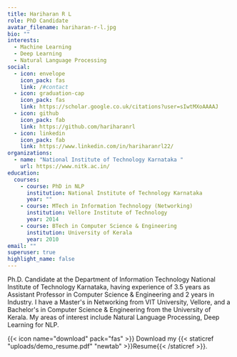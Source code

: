```yaml
---
title: Hariharan R L
role: PhD Candidate
avatar_filename: hariharan-r-l.jpg
bio: ""
interests:
  - Machine Learning
  - Deep Learning
  - Natural Language Processing
social:
  - icon: envelope
    icon_pack: fas
    link: /#contact
  - icon: graduation-cap
    icon_pack: fas
    link: https://scholar.google.co.uk/citations?user=sIwtMXoAAAAJ
  - icon: github
    icon_pack: fab
    link: https://github.com/hariharanrl
  - icon: linkedin
    icon_pack: fab
    link: https://www.linkedin.com/in/hariharanrl22/
organizations:
  - name: "National Institute of Technology Karnataka "
    url: https://www.nitk.ac.in/
education:
  courses:
    - course: PhD in NLP
      institution: National Institute of Technology Karnataka
      year: ""
    - course: MTech in Information Technology (Networking)
      institution: Vellore Institute of Technology
      year: 2014
    - course: BTech in Computer Science & Engineering
      institution: University of Kerala
      year: 2010
email: ""
superuser: true
highlight_name: false
---
```

Ph.D. Candidate at the Department of Information Technology National Institute of Technology Karnataka, having experience of 3.5 years as Assistant Professor in Computer Science & Engineering and 2 years in Industry. I have a Master's in Networking from VIT University, Vellore, and a Bachelor's in Computer Science & Engineering from the University of Kerala. My areas of interest include Natural Language Processing, Deep Learning for NLP.

{{< icon name="download" pack="fas" >}} Download my {{< staticref "uploads/demo_resume.pdf" "newtab" >}}Resume{{< /staticref >}}.